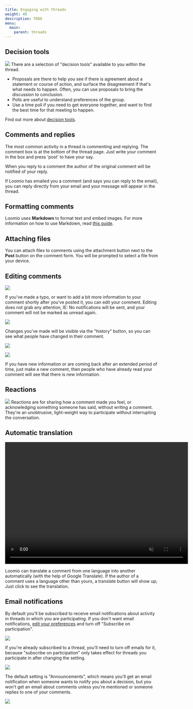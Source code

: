 ```yaml
---
title: Engaging with threads
weight: 40
description: TODO
menu:
  main:
    parent: threads
---
```

## Decision tools
![](decision_tools_card.png)
There are a selection of "decision tools" available to you within the thread.
- Proposals are there to help you see if there is agreement about a statement or course of action, and surface the disagreement if that's what needs to happen. Often, you can use proposals to bring the discussion to conclusion.
- Polls are useful to understand preferences of the group.
- Use a time poll if you need to get everyone together, and want to find the best time for that meeting to happen.

Find out more about [decision tools](../getting_started/decision_tools).

## Comments and replies
The most common activity in a thread is commenting and replying. The comment box is at the bottom of the thread page. Just write your comment in the box and press 'post' to have your say.

When you reply to a comment the author of the original comment will be notified of your reply.

If Loomio has emailed you a comment (and says you can reply to the email), you can reply directly from your email and your message will appear in the thread.

## Formatting comments
Loomio uses **Markdown** to format text and embed images. For more information on how to use Markdown, read [this guide](https://www.loomio.org/markdown).

## Attaching files
You can attach files to comments using the attachment button next to the **Post** button on the comment form. You will be prompted to select a file from your device.

## Editing comments
![](edit_comment_button.png)

If you've made a typo, or want to add a bit more information to your comment shortly after you've posted it, you can edit your comment. Editing does not grab any attention, IE: No notifications will be sent, and your comment will not be marked as unread again.

![](edit_comment_modal.png)

Changes you've made will be visible via the "history" button, so you can see what people have changed in their comment.

![](comment_history_button.png)

![](comment_history_modal.png)

If you have new information or are coming back after an extended period of time, just make a new comment, then people who have already read your comment will see that there is new information.

## Reactions
![](reactions.png)
Reactions are for sharing how a comment made you feel, or acknowledging something someone has said, without writing a comment. They're an unobtrusive, light-weight way to participate without interrupting the conversation.

## Automatic translation
<video width="600" height="400" playsinline muted loop controls>
<source src="inline_translation.mp4" type="video/mp4">
</video>

Loomio can translate a comment from one language into another automatically (with the help of Google Translate). If the author of a comment uses a language other than yours, a translate button will show up; Just click to see the translation.

## Email notifications
By default you'll be subscribed to receive email notifications about activity in threads in which you are participating. If you don't want email notifications, [edit your preferences](https://www.loomio.org/email_preferences) and turn off "Subscribe on participation".

![](subscribe_on_participation_off.png)

If you're already subscribed to a thread, you'll need to turn off emails for it, because "subscribe on participation" only takes effect for threads you participate in after changing the setting.

![](email_settings_in_thread_dropdown.png)

The default setting is "Announcements", which means you'll get an email notification when someone wants to notify you about a decision, but you won't get an email about comments unless you're mentioned or someone replies to one of your comments.

![](thread_email_settings_modal.png)
